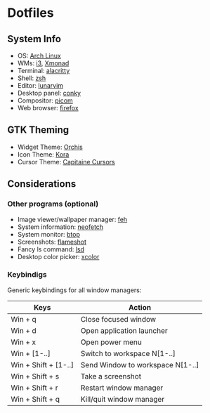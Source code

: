 # Dotfiles

## System Info
- OS: [Arch Linux](https://archlinux.org/)
- WMs: [i3](https://i3wm.org/), [Xmonad](https://xmonad.org/)
- Terminal: [alacritty](https://alacritty.org/)
- Shell: [zsh](https://www.zsh.org)
- Editor: [lunarvim](https://www.lunarvim.org/es/)
- Desktop panel: [conky](https://github.com/brndnmtthws/conky)
- Compositor: [picom](https://github.com/yshui/picom)
- Web browser: [firefox](https://www.mozilla.org/es-ES/firefox/new/)

## GTK Theming 
- Widget Theme: [Orchis](https://www.gnome-look.org/p/1357889)
- Icon Theme: [Kora](https://www.gnome-look.org/p/1256209)
- Cursor Theme: [Capitaine Cursors](https://www.gnome-look.org/p/1148692)

## Considerations

### Other programs (optional)

- Image viewer/wallpaper manager: [feh](https://archlinux.org/packages/extra/x86_64/feh/)
- System information: [neofetch](https://archlinux.org/packages/extra/any/neofetch/)
- System monitor: [btop](https://archlinux.org/packages/extra/x86_64/btop/)
- Screenshots: [flameshot](https://archlinux.org/packages/extra/x86_64/flameshot/)
- Fancy ls command: [lsd](https://archlinux.org/packages/extra/x86_64/lsd/)
- Desktop color picker: [xcolor](https://archlinux.org/packages/extra/x86_64/xcolor/)

### Keybindigs

Generic keybindings for all window managers:

| Keys                 | Action                            |
|----------------------|-----------------------------------|
| Win + q              | Close focused window              |
| Win + d              | Open application launcher         |
| Win + x              | Open power menu                   | 
| Win + [1-..]         | Switch to workspace N[1-..]       |
| Win + Shift + [1-..] | Send Window to workspace N[1-..]  |
| Win + Shift + s      | Take a screenshot                 |
| Win + Shift + r      | Restart window manager            |
| Win + Shift + q      | Kill/quit window manager          |
